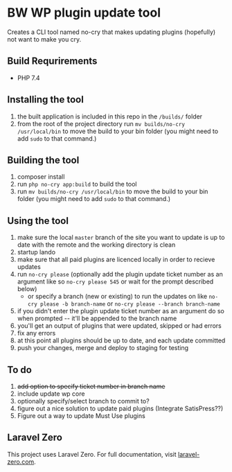 # BW WP plugin update tool 

Creates a CLI tool named no-cry that makes updating plugins (hopefully) not want to make you cry.

## Build Requrirements
- PHP 7.4

## Installing the tool
1. the built application is included in this repo in the `/builds/` folder
1. from the root of the project directory run `mv builds/no-cry /usr/local/bin` to move the build to your bin folder (you might need to add `sudo` to that command.)

## Building the tool
1. composer install
2. run `php no-cry app:build` to build the tool
3. run `mv builds/no-cry /usr/local/bin` to move the build to your bin folder (you might need to add `sudo` to that command.)

## Using the tool
1. make sure the local `master` branch of the site you want to update is up to date with the remote and the working directory is clean
1. startup lando
1. make sure that all paid plugins are licenced locally in order to recieve updates
1. run `no-cry please` (optionally add the plugin update ticket number as an argument like so `no-cry please 545` or wait for the prompt described below)
    - or specify a branch (new or existing) to run the updates on like `no-cry please -b branch-name` or `no-cry please --branch branch-name`
1. if you didn't enter the plugin update ticket number as an argument do so when prompted -- it'll be appended to the branch name
1. you'll get an output of plugins that were updated, skipped or had errors
1. fix any errors
1. at this point all plugins should be up to date, and each update committed
1. push your changes, merge and deploy to staging for testing

## To do
1. ~~add option to specify ticket number in branch name~~
1. include update wp core
1. optionally specify/select branch to commit to?
1. figure out a nice solution to update paid plugins (Integrate SatisPress??)
1. Figure out a way to update Must Use plugins

## Laravel Zero

This project uses Laravel Zero. For full documentation, visit [laravel-zero.com](https://laravel-zero.com/).
